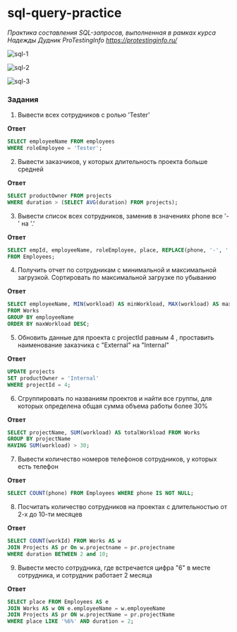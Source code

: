 # sql-query-practice
*Практика составления SQL-запросов, выполненная в рамках курса Надежды Дудник ProTestingInfo https://protestinginfo.ru/*

![sql-1](https://github.com/user-attachments/assets/7ea3efe8-4482-4cab-be85-e7af3d3193bf)

![sql-2](https://github.com/user-attachments/assets/e027e06a-4fc6-496f-b6e0-a4afd484541c)

![sql-3](https://github.com/user-attachments/assets/0292be43-489d-43f0-969e-9baed4565026)

### Задания

1. Вывести всех сотрудников с ролью 'Tester'

**Ответ**
```sql
SELECT employeeName FROM employees
WHERE roleEmployee = 'Tester';
```

2. Вывести заказчиков, у которых длительность проекта больше средней

**Ответ**
```sql
SELECT productOwner FROM projects
WHERE duration > (SELECT AVG(duration) FROM projects);
```

3. Вывести список всех сотрудников, заменив в значениях phone все '-' на '.'

**Ответ**
```sql
SELECT empId, employeeName, roleEmployee, place, REPLACE(phone, '-', '.')
FROM Employees;
```

4. Получить отчет по сотрудникам с минимальной и максимальной загрузкой. Сортировать по максимальной загрузке по убыванию

**Ответ**
```sql
SELECT employeeName, MIN(workload) AS minWorkload, MAX(workload) AS maxWorkload
FROM Works
GROUP BY employeeName
ORDER BY maxWorkload DESC;
```

5. Обновить данные для проекта с projectId равным 4 , проставить наименование заказчика с "External" на "Internal"

**Ответ**
```sql
UPDATE projects
SET productOwner = 'Internal'
WHERE projectId = 4;
```

6. Сгруппировать по названиям проектов и найти все группы, для которых определена общая сумма объема работы более 30%

**Ответ**
```sql
SELECT projectName, SUM(workload) AS totalWorkload FROM Works
GROUP BY projectName
HAVING SUM(workload) > 30;
```

7. Вывести количество номеров телефонов сотрудников, у которых есть телефон

**Ответ**
```sql
SELECT COUNT(phone) FROM Employees WHERE phone IS NOT NULL;
```

8. Посчитать количество сотрудников на проектах с длительностью от 2-х до 10-ти месяцев

**Ответ**
```sql
SELECT COUNT(workId) FROM Works AS w
JOIN Projects AS pr On w.projectname = pr.projectname
WHERE duration BETWEEN 2 and 10;
```

9. Вывести место сотрудника, где встречается цифра "6" в месте сотрудника, и сотрудник работает 2 месяца

**Ответ**
```sql
SELECT place FROM Employees AS e
JOIN Works AS w ON e.employeeName = w.employeeName
JOIN Projects AS pr ON w.projectName = pr.projectName
WHERE place LIKE '%6%' AND duration = 2;
```
